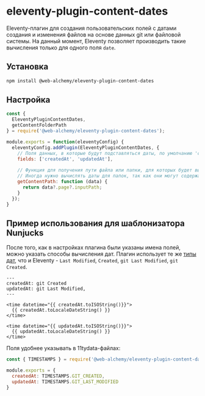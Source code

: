 # eleventy-plugin-content-dates

Eleventy-плагин для создания пользовательских полей с датами создания и изменения файлов на основе данных git или файловой системы. На данный момент, Eleventy позволяет производить такие вычисления только для одного поля `date`.

## Установка

```bash
npm install @web-alchemy/eleventy-plugin-content-dates
```

## Настройка

```javascript
const {
  EleventyPluginContentDates,
  getContentFolderPath
} = require('@web-alchemy/eleventy-plugin-content-dates');

module.exports = function(eleventyConfig) {
  eleventyConfig.addPlugin(EleventyPluginContentDates, {
    // Поля данных, в которые будут подставляться даты, по умолчанию 'createdAt', 'updatedAt'.
    fields: ['createdAt', 'updatedAt'],
    
    // Функция для получения пути файла или папки, для которых будет высичляться дата, по умолчанию - путь до файла
    // Иногда нужно вычислять даты для папок, так как они могут содержать другие ресурсы, например, картинки. Можно использовать функцию `getContentFolderPath` из состава плагина или написать свою.
    getContentPath: function (data) {
      return data?.page?.inputPath;
    }
  });
}
```

## Пример использования для шаблонизатора Nunjucks

После того, как в настройках плагина были указаны имена полей, можно указать способы вычисления дат. Плагин использует те же [типы дат](https://www.11ty.dev/docs/dates/), что и Eleventy - `Last Modified`, `Created`, `git Last Modified`, `git Created`.

```nunjucks
---
createdAt: git Created
updatedAt: git Last Modified,
---

<time datetime="{{ createdAt.toISOString()}}">
  {{ createdAt.toLocaleDateString() }}
</time>

<time datetime="{{ updatedAt.toISOString()}}">
  {{ updatedAt.toLocaleDateString() }}
</time>
```

Поля удобнее указывать в 11tydata-файлах:

```javascript
const { TIMESTAMPS } = require('@web-alchemy/eleventy-plugin-content-dates');

module.exports = {
  createdAt: TIMESTAMPS.GIT_CREATED,
  updatedAt: TIMESTAMPS.GIT_LAST_MODIFIED
}
```